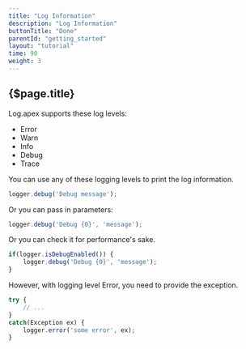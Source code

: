 ```yaml
---
title: "Log Information"
description: "Log Information"
buttonTitle: "Done"
parentId: "getting_started"
layout: "tutorial"
time: 90
weight: 3
---
```


## {$page.title}

Log.apex supports these log levels:

- Error
- Warn
- Info
- Debug
- Trace

You can use any of these logging levels to print the log information.

```javascript
logger.debug('Debug message');
```

Or you can pass in parameters:

```javascript
logger.debug('Debug {0}', 'message');
```

Or you can check it for performance's sake.

```javascript
if(logger.isDebugEnabled()) {
    logger.debug('Debug {0}', 'message');
}
```

However, with logging level Error, you need to provide the exception.

```javascript
try {
    // ...
}
catch(Exception ex) {
    logger.error('some error', ex);
}
```
